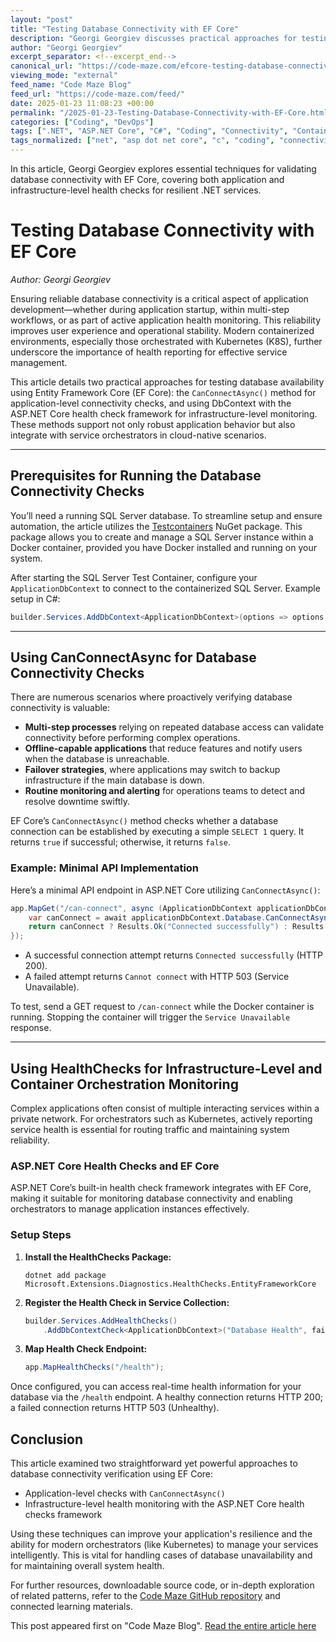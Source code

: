 ```yaml
---
layout: "post"
title: "Testing Database Connectivity with EF Core"
description: "Georgi Georgiev discusses practical approaches for testing database connectivity using Entity Framework Core. The article covers both application-level checks with CanConnectAsync() and infrastructure-level monitoring using ASP.NET Core's health check framework, including approaches suitable for containerized environments managed by Kubernetes."
author: "Georgi Georgiev"
excerpt_separator: <!--excerpt_end-->
canonical_url: "https://code-maze.com/efcore-testing-database-connectivity/"
viewing_mode: "external"
feed_name: "Code Maze Blog"
feed_url: "https://code-maze.com/feed/"
date: 2025-01-23 11:08:23 +00:00
permalink: "/2025-01-23-Testing-Database-Connectivity-with-EF-Core.html"
categories: ["Coding", "DevOps"]
tags: [".NET", "ASP.NET Core", "C#", "Coding", "Connectivity", "Container Orchestration", "Database", "Database Connectivity", "DbContext", "DevOps", "Entity Framework Core", "EntityFrameworkCore", "Health Checks", "Kubernetes", "Posts", "SQL Server", "Testcontainers"]
tags_normalized: ["net", "asp dot net core", "c", "coding", "connectivity", "container orchestration", "database", "database connectivity", "dbcontext", "devops", "entity framework core", "entityframeworkcore", "health checks", "kubernetes", "posts", "sql server", "testcontainers"]
---
```


In this article, Georgi Georgiev explores essential techniques for validating database connectivity with EF Core, covering both application and infrastructure-level health checks for resilient .NET services.<!--excerpt_end-->

# Testing Database Connectivity with EF Core

*Author: Georgi Georgiev*

Ensuring reliable database connectivity is a critical aspect of application development—whether during application startup, within multi-step workflows, or as part of active application health monitoring. This reliability improves user experience and operational stability. Modern containerized environments, especially those orchestrated with Kubernetes (K8S), further underscore the importance of health reporting for effective service management.

This article details two practical approaches for testing database availability using Entity Framework Core (EF Core): the `CanConnectAsync()` method for application-level connectivity checks, and using DbContext with the ASP.NET Core health check framework for infrastructure-level monitoring. These methods support not only robust application behavior but also integrate with service orchestrators in cloud-native scenarios.

---

## Prerequisites for Running the Database Connectivity Checks

You’ll need a running SQL Server database. To streamline setup and ensure automation, the article utilizes the [Testcontainers](https://code-maze.com/csharp-testing-using-testcontainers-for-net-and-docker/) NuGet package. This package allows you to create and manage a SQL Server instance within a Docker container, provided you have Docker installed and running on your system.

After starting the SQL Server Test Container, configure your `ApplicationDbContext` to connect to the containerized SQL Server. Example setup in C#:

```csharp
builder.Services.AddDbContext<ApplicationDbContext>(options => options.UseSqlServer(connectionString), contextLifetime: ServiceLifetime.Scoped);
```

---

## Using CanConnectAsync for Database Connectivity Checks

There are numerous scenarios where proactively verifying database connectivity is valuable:

- **Multi-step processes** relying on repeated database access can validate connectivity before performing complex operations.
- **Offline-capable applications** that reduce features and notify users when the database is unreachable.
- **Failover strategies**, where applications may switch to backup infrastructure if the main database is down.
- **Routine monitoring and alerting** for operations teams to detect and resolve downtime swiftly.

EF Core’s `CanConnectAsync()` method checks whether a database connection can be established by executing a simple `SELECT 1` query. It returns `true` if successful; otherwise, it returns `false`.

### Example: Minimal API Implementation

Here’s a minimal API endpoint in ASP.NET Core utilizing `CanConnectAsync()`:

```csharp
app.MapGet("/can-connect", async (ApplicationDbContext applicationDbContext, CancellationToken cancellationToken) => {
    var canConnect = await applicationDbContext.Database.CanConnectAsync(cancellationToken);
    return canConnect ? Results.Ok("Connected successfully") : Results.Problem("Cannot connect", statusCode: StatusCodes.Status503ServiceUnavailable);
});
```

- A successful connection attempt returns `Connected successfully` (HTTP 200).
- A failed attempt returns `Cannot connect` with HTTP 503 (Service Unavailable).

To test, send a GET request to `/can-connect` while the Docker container is running. Stopping the container will trigger the `Service Unavailable` response.

---

## Using HealthChecks for Infrastructure-Level and Container Orchestration Monitoring

Complex applications often consist of multiple interacting services within a private network. For orchestrators such as Kubernetes, actively reporting service health is essential for routing traffic and maintaining system reliability.

### ASP.NET Core Health Checks and EF Core

ASP.NET Core’s built-in health check framework integrates with EF Core, making it suitable for monitoring database connectivity and enabling orchestrators to manage application instances effectively.

### Setup Steps

1. **Install the HealthChecks Package:**

   ```
   dotnet add package Microsoft.Extensions.Diagnostics.HealthChecks.EntityFrameworkCore
   ```

2. **Register the Health Check in Service Collection:**

   ```csharp
   builder.Services.AddHealthChecks()
       .AddDbContextCheck<ApplicationDbContext>("Database Health", failureStatus: HealthStatus.Unhealthy);
   ```

3. **Map Health Check Endpoint:**

   ```csharp
   app.MapHealthChecks("/health");
   ```

Once configured, you can access real-time health information for your database via the `/health` endpoint. A healthy connection returns HTTP 200; a failed connection returns HTTP 503 (Unhealthy).

## Conclusion

This article examined two straightforward yet powerful approaches to database connectivity verification using EF Core:

- Application-level checks with `CanConnectAsync()`
- Infrastructure-level health monitoring with the ASP.NET Core health checks framework

Using these techniques can improve your application's resilience and the ability for modern orchestrators (like Kubernetes) to manage your services intelligently. This is vital for handling cases of database unavailability and for maintaining overall system health.

For further resources, downloadable source code, or in-depth exploration of related patterns, refer to the [Code Maze GitHub repository](https://github.com/CodeMazeBlog/CodeMazeGuides/tree/main/dotnet-efcore/TestForValidDbConnection) and connected learning materials.

This post appeared first on "Code Maze Blog". [Read the entire article here](https://code-maze.com/efcore-testing-database-connectivity/)

